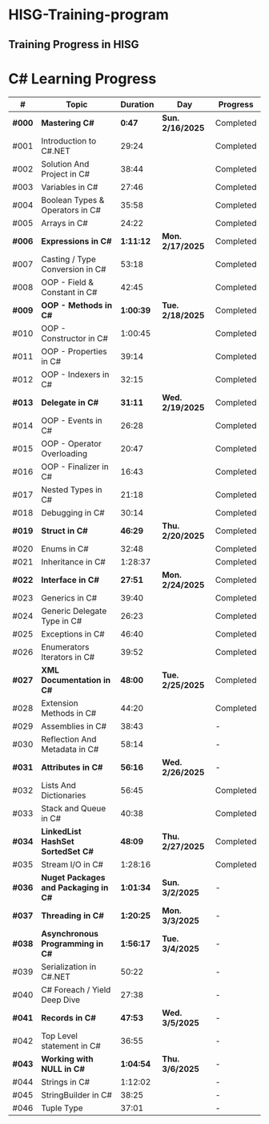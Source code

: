 # HISG-Training-program
## Training Progress in HISG 
# C# Learning Progress

| #    | Topic                             | Duration   | Day             | Progress         |
| ---- | --------------------------------- | ---------- | --------------- | ---------------- |
| **#000** | **Mastering C#**                     | **0:47**       | **Sun. 2/16/2025** | Completed                |
| #001 | Introduction to C#.NET            | 29:24      |                 | Completed                |
| #002 | Solution And Project in C#       | 38:44      |                 | Completed                |
| #003 | Variables in C#                   | 27:46      |                 | Completed                |
| #004 | Boolean Types & Operators in C#   | 35:58      |                 | Completed                |
| #005 | Arrays in C#                      | 24:22      |                 | Completed                |
| **#006** | **Expressions in C#**                 | **1:11:12**    | **Mon. 2/17/2025** | Completed                |
| #007 | Casting / Type Conversion in C#   | 53:18      |                 | Completed                |
| #008 | OOP - Field & Constant in C#      | 42:45      |                 | Completed                |
| **#009** | **OOP - Methods in C#**               | **1:00:39**    | **Tue. 2/18/2025** | Completed                |
| #010 | OOP - Constructor in C#           | 1:00:45    |                 | Completed                |
| #011 | OOP - Properties in C#            | 39:14      |                 | Completed                |
| #012 | OOP - Indexers in C#             | 32:15      |                 | Completed                |
| **#013** | **Delegate in C#**                    | **31:11**      | **Wed. 2/19/2025** | Completed                |
| #014 | OOP - Events in C#                | 26:28      |                 | Completed                |
| #015 | OOP - Operator Overloading        | 20:47      |                 | Completed                |
| #016 | OOP - Finalizer in C#             | 16:43      |                 | Completed                |
| #017 | Nested Types in C#                | 21:18      |                 | Completed                |
| #018 | Debugging in C#                   | 30:14      |                 | Completed                |
| **#019** | **Struct in C#**                      | **46:29**      | **Thu. 2/20/2025** | Completed                |
| #020 | Enums in C#                      | 32:48      |                 | Completed                |
| #021 | Inheritance in C#                 | 1:28:37    |                 | Completed                |
| **#022** | **Interface in C#**                   | **27:51**      | **Mon. 2/24/2025** | Completed                |
| #023 | Generics in C#                    | 39:40      |                 | Completed                |
| #024 | Generic Delegate Type in C#       | 26:23      |                 | Completed                |
| #025 | Exceptions in C#                 | 46:40      |                 | Completed                |
| #026 | Enumerators Iterators in C#       | 39:52      |                 | Completed                |
| **#027** | **XML Documentation in C#**          | **48:00**      | **Tue. 2/25/2025** | Completed                |
| #028 | Extension Methods in C#          | 44:20      |                 | Completed                |
| #029 | Assemblies in C#                 | 38:43      |                 | -                |
| #030 | Reflection And Metadata in C#    | 58:14      |                 | -                |
| **#031** | **Attributes in C#**                 | **56:16**      | **Wed. 2/26/2025** | -                |
| #032 | Lists And Dictionaries            | 56:45      |                 | Completed                |
| #033 | Stack and Queue in C#             | 40:38      |                 | Completed                |
| **#034** | **LinkedList HashSet SortedSet C#**  | **48:09**      | **Thu. 2/27/2025** | Completed                |
| #035 | Stream I/O in C#                 | 1:28:16    |                 | Completed                |
| **#036** | **Nuget Packages and Packaging in C#** | **1:01:34**    | **Sun. 3/2/2025** | -                |
| **#037** | **Threading in C#**                   | **1:20:25**    | **Mon. 3/3/2025**  | -                |
| **#038** | **Asynchronous Programming in C#**    | **1:56:17**    | **Tue. 3/4/2025**  | -                |
| #039 | Serialization in C#.NET          | 50:22      |                 | -                |
| #040 | C# Foreach / Yield Deep Dive      | 27:38      |                 | -                |
| **#041** | **Records in C#**                     | **47:53**      | **Wed. 3/5/2025**  | -                |
| #042 | Top Level statement in C#         | 36:55      |                 | -                |
| **#043** | **Working with NULL in C#**           | **1:04:54**    | **Thu. 3/6/2025**  | -                |
| #044 | Strings in C#                     | 1:12:02    |                 | -                |
| #045 | StringBuilder in C#              | 38:25      |                 | -                |
| #046 | Tuple Type                        | 37:01      |                 | -                |

